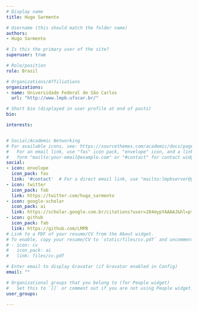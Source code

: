 ```yaml
---
# Display name
title: Hugo Sarmento

# Username (this should match the folder name)
authors:
- Hugo Sarmento

# Is this the primary user of the site?
superuser: true

# Role/position
role: Brasil

# Organizations/Affiliations
organizations:
- name: Universidade Federal de São Carlos
  url: "http://www.lmpb.ufscar.br/"

# Short bio (displayed in user profile at end of posts)
bio:

interests:


# Social/Academic Networking
# For available icons, see: https://sourcethemes.com/academic/docs/page-builder/#icons
#   For an email link, use "fas" icon pack, "envelope" icon, and a link in the
#   form "mailto:your-email@example.com" or "#contact" for contact widget.
social:
- icon: envelope
  icon_pack: fas
  link: '#contact'  # For a direct email link, use "mailto:lmpbserver@gmail.com".
- icon: twitter
  icon_pack: fab
  link: https://twitter.com/hugo_sarmento
- icon: google-scholar
  icon_pack: ai
  link: https://scholar.google.com.br/citations?user=284mypYAAAAJ&hl=pt-BR&oi=ao
- icon: github
  icon_pack: fab
  link: https://github.com/LMPB
# Link to a PDF of your resume/CV from the About widget.
# To enable, copy your resume/CV to `static/files/cv.pdf` and uncomment the lines below.
# - icon: cv
#   icon_pack: ai
#   link: files/cv.pdf

# Enter email to display Gravatar (if Gravatar enabled in Config)
email: ""

# Organizational groups that you belong to (for People widget)
#   Set this to `[]` or comment out if you are not using People widget.
user_groups:

---
```

